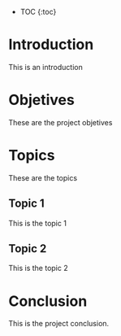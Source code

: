 * TOC {:toc}

# Introduction

This is an introduction

# Objetives

These are the project objetives

# Topics

These are the topics

## Topic 1

This is the topic 1

## Topic 2

This is the topic 2

# Conclusion

This is the project conclusion.

